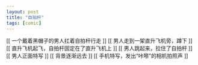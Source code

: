 ```yaml
---
layout: post
title: "自拍杆"
tags: [comic]
---
```

[[ 一个戴着黑帽子的男人扛着自拍杆行走 ]]
[[ 男人走到一架直升飞机旁，蹲下 ]]
[[ 直升飞机起飞，自拍杆固定在了直升飞机上 ]]
[[ 男人跳起来，拉住了自拍杆 ]]
[[ 男人正面特写 ]]
[[ 背景逐渐远去 ]]
[[ 手机特写，发出“咔嚓”的相机拍照声 ]]

